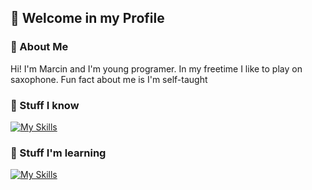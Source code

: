## 👋 Welcome in my Profile

### 📖 About Me
Hi! I'm Marcin and I'm young programer. In my freetime I like to play on saxophone. Fun fact about me is I'm self-taught

### 🔨 Stuff I know
[![My Skills](https://skillicons.dev/icons?i=django,json&perline=3)](https://skillicons.dev) 

### 🔧 Stuff I'm learning
[![My Skills](https://skillicons.dev/icons?i=django,discordbots,powershell&perline=3)](https://skillicons.dev)
